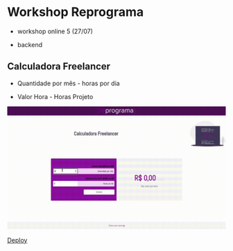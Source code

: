 # Workshop Reprograma

- workshop online 5 (27/07)

- backend

## Calculadora Freelancer

- Quantidade por mês - horas por dia

- Valor Hora - Horas Projeto

![](/img/reprograma.gif)

[Deploy](https://desafio-workshop-backend-danielecosta.netlify.app/)


